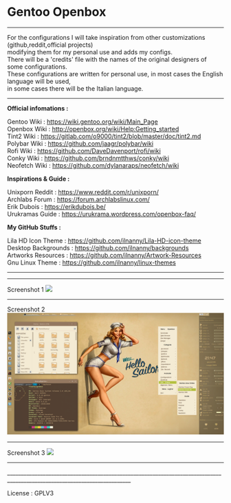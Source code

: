 # <b>Gentoo Openbox </b><br>
___________________________________________________________________________________________________________________________

For the configurations I will take inspiration from other customizations (github,reddit,official projects)<br>
modifying them for my personal use and adds my configs.<br>
There will be a 'credits' file with the names of the original designers of some configurations.<br>
These configurations are written for personal use, in most cases the English language will be used,<br>
in some cases there will be the Italian language.<br>
___________________________________________________________________________________________________________________________

<b>Official infomations :</b><br>

Gentoo  Wiki    : https://wiki.gentoo.org/wiki/Main_Page<br>
Openbox Wiki    : http://openbox.org/wiki/Help:Getting_started<br>
Tint2 Wiki      : https://gitlab.com/o9000/tint2/blob/master/doc/tint2.md<br>
Polybar Wiki    : https://github.com/jaagr/polybar/wiki<br>
Rofi Wiki       : https://github.com/DaveDavenport/rofi/wiki<br>
Conky Wiki      : https://github.com/brndnmtthws/conky/wiki<br>
Neofetch Wiki   : https://github.com/dylanaraps/neofetch/wiki<br>


<b>Inspirations & Guide :</b><br>

Unixporn Reddit : https://www.reddit.com/r/unixporn/<br>
Archlabs Forum  : https://forum.archlabslinux.com/<br>
Erik Dubois     : https://erikdubois.be/<br>
Urukramas Guide : https://urukrama.wordpress.com/openbox-faq/<br>


<b>My GitHub Stuffs  :</b><br>

Lila HD Icon Theme  : https://github.com/ilnanny/Lila-HD-icon-theme<br>
Desktop Backgrounds : https://github.com/ilnanny/backgrounds<br>
Artworks Resources  : https://github.com/ilnanny/Artwork-Resources<br>
Gnu Linux Theme     : https://github.com/ilnanny/linux-themes<br>
___________________________________________________________________________________________________________________________

<hr align=”left” size=”1″ width=”300″ color=”red” noshade>
Screenshot 1
<img src="https://raw.githubusercontent.com/ilnanny/Dotfiles/master/screen.png?raw=true"screen">
<hr align=”left” size=”1″ width=”300″ color=”red” noshade>
Screenshot 2
<img src="https://raw.githubusercontent.com/ilnanny/Dotfiles/master/screen1.png?raw=true"screen">
<hr align=”left” size=”1″ width=”300″ color=”red” noshade>
Screenshot 3
<img src="https://raw.githubusercontent.com/ilnanny/Dotfiles/master/screen-2.png?raw=true"screen">
<hr align=”left” size=”1″ width=”300″ color=”red” noshade>
___________________________________________________________________________________________________________________________

License : GPLV3<br>

